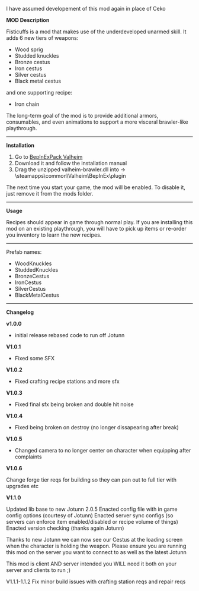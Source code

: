 I have assumed developement of this mod again in place of Ceko 


**MOD Description** 

Fisticuffs is a mod that makes use of the underdeveloped unarmed skill. It adds 6 new tiers of weapons:  

* Wood sprig
* Studded knuckles
* Bronze cestus
* Iron cestus
* Silver cestus
* Black metal cestus  

and one supporting recipe:  

* Iron chain

The long-term goal of the mod is to provide additional armors, consumables, and even animations to support a more visceral brawler-like playthrough.

---
**Installation**

1) Go to [BepInExPack Valheim](https://valheim.thunderstore.io/package/denikson/BepInExPack_Valheim/)
2) Download it and follow the installation manual
3) Drag the unzipped valheim-brawler.dll into -> <Steam Location>\steamapps\common\Valheim\BepInEx\plugin  

The next time you start your game, the mod will be enabled. To disable it, just remove it from the mods folder.

---
**Usage**

Recipes should appear in game through normal play. If you are installing this mod on an existing playthrough, you will have to pick up items or re-order you inventory to learn the new recipes.

---

Prefab names:

* WoodKnuckles
* StuddedKnuckles
* BronzeCestus
* IronCestus
* SilverCestus
* BlackMetalCestus

--- 
**Changelog**

**v1.0.0**

* initial release rebased code to run off Jotunn 
 
**V1.0.1** 

* Fixed some SFX

**V1.0.2**
* Fixed crafting recipe stations and more sfx

**V1.0.3**

* Fixed final sfx being broken and double hit noise

**V1.0.4**

* Fixed being broken on destroy (no longer dissapearing after break)

**V1.0.5**

* Changed camera to no longer center on character when equipping after complaints


**V1.0.6**

Change forge tier reqs for building so they can pan out to full tier with upgrades etc 


**V1.1.0**

Updated lib base to new Jotunn 2.0.5
Enacted config file with in game config options (courtesy of Jotunn)
Enacted server sync configs (so servers can enforce item enabled/disabled or recipe volume of things)
Enacted version checking (thanks again Jotunn)

Thanks to new Jotunn we can now see our Cestus at the loading screen when the character is holding the weapon. 
Please ensure you are running this mod on the server you want to connect to as well as the latest Jotunn 

This mod is client AND server intended you WILL need it both on your server and clients to run ;) 

V1.1.1-1.1.2
Fix minor build issues with crafting station reqs and repair reqs


